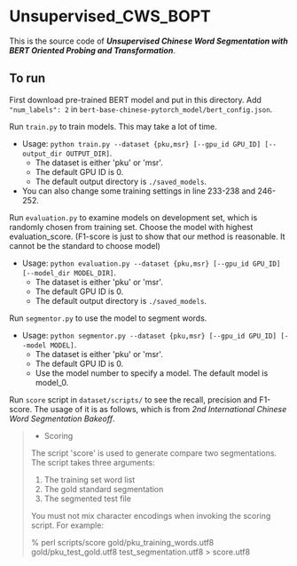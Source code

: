 # Unsupervised_CWS_BOPT

This is the source code of ***Unsupervised Chinese Word Segmentation with BERT Oriented Probing and Transformation***.

## To run

First download pre-trained BERT model and put in this directory. Add `"num_labels": 2` in `bert-base-chinese-pytorch_model/bert_config.json`.

Run `train.py` to train models. This may take a lot of time.

- Usage:  `python train.py --dataset {pku,msr} [--gpu_id GPU_ID] [--output_dir OUTPUT_DIR]`.
  - The dataset is either 'pku' or 'msr'.
  - The default GPU ID is 0.
  - The default output directory is `./saved_models`.
- You can also change some training settings in line 233-238 and 246-252.

Run `evaluation.py` to examine models on development set, which is randomly chosen from training set. Choose the model with highest evaluation_score. (F1-score is just to show that our method is reasonable. It cannot be the standard to choose model)

- Usage: `python evaluation.py --dataset {pku,msr} [--gpu_id GPU_ID] [--model_dir MODEL_DIR]`.
  - The dataset is either 'pku' or 'msr'.
  - The default GPU ID is 0.
  - The default output directory is `./saved_models`.

Run `segmentor.py` to use the model to segment words.

- Usage: `python segmentor.py --dataset {pku,msr} [--gpu_id GPU_ID] [--model MODEL]`.
  - The dataset is either 'pku' or 'msr'.
  - The default GPU ID is 0.
  - Use the model number to specify a model. The default model is model_0.

Run `score` script in `dataset/scripts/` to see the recall, precision and F1-score. The usage of it is as follows, which is from *2nd International Chinese Word Segmentation Bakeoff*.

> * Scoring
>
> The script 'score' is used to generate compare two segmentations. The
> script takes three arguments:
>
> 1. The training set word list
> 2. The gold standard segmentation
> 3. The segmented test file
>
> You must not mix character encodings when invoking the scoring
> script. For example:
>
> % perl scripts/score gold/pku_training_words.utf8
> gold/pku_test_gold.utf8 test_segmentation.utf8 > score.utf8
